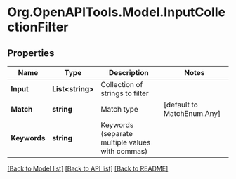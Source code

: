# Org.OpenAPITools.Model.InputCollectionFilter
## Properties

Name | Type | Description | Notes
------------ | ------------- | ------------- | -------------
**Input** | **List&lt;string&gt;** | Collection of strings to filter | 
**Match** | **string** | Match type | [default to MatchEnum.Any]
**Keywords** | **string** | Keywords (separate multiple values with commas) | 

[[Back to Model list]](../README.md#documentation-for-models) [[Back to API list]](../README.md#documentation-for-api-endpoints) [[Back to README]](../README.md)

